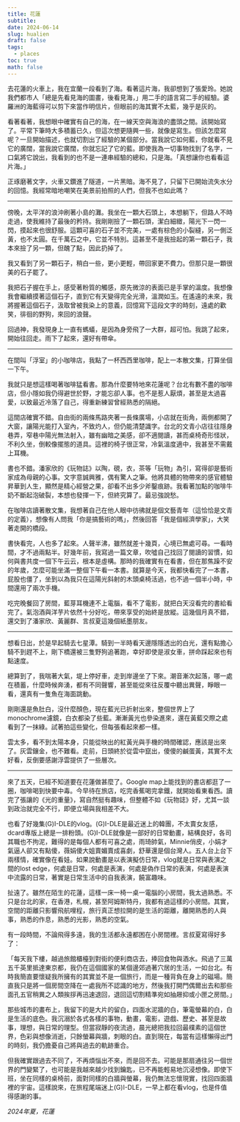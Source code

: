 ```yaml
---
title: 花蓮
subtitle: 
date: 2024-06-14
slug: hualien
draft: false
tags:
  - places
toc: true
math: false
---
```

去花蓮的火車上，我在宜蘭一段看到了海。看著這片海，我卻想到了張愛玲。她說我們都市人「總是先看見海的圖畫，後看見海，」用二手的語言寫二手的經驗。婆羅洲的海藍得可以剪下來當作明信片，但眼前的海其實不太藍，幾乎是灰的。

看著看著，我想眼中確實有自己的海，在一線天空與海浪的盡頭之間。該開始寫了。平常下筆時大多積蓄已久，但這次想更隨興一些，就像是寫生。但該怎麼寫呢？一旦開始描述，也就切割出了經驗的某個部分。當我說它如何藍，你就看不見它的廣闊，當我說它廣闊，你就忘記了它的藍。即使我為一切事物找到了名字，一口氣將它說出，我看到的也不是一連串經驗的總和，只是海。「真想讓你也看看這片海。」

正琢磨著文字，火車又鑽進了隧道，一片黑暗。海不見了，只留下已開始流失水分的回憶。我經常暗地嘲笑在美景前拍照的人們，但我不也如此嗎？

---

傍晚，太平洋的浪沖刷著小島的灘。我坐在一顆大石頭上，本想躺下，但路人不時走過，使我維持了最後的矜持。我剛剛撿了一顆石頭，潔白細緻，陽光下一閃一閃，摸起來也很舒服。這顆可喜的石子並不完美，一處有棕色的小裂縫，另一側泛黃，也不太圓。在千萬石之中，它並不特別。這甚至不是我撿起的第一顆石子，我本來撿了另一顆，但醜了點，因此扔掉了。

我又看到了另一顆石子，稍白一些，更小更輕，帶回家更不費力。但那只是一顆很美的石子罷了。

我把石子握在手上，感受著粉質的觸感，原先微涼的表面已是手掌的溫度。我想像我會繼續摸著這個石子，直到它有天變得完全光滑，溫潤如玉。在遙遠的未來，我將握著這個石子，汲取曾被我染上的意義，回憶寫下這段文字的時刻，遠處的歡笑，徘徊的野狗，來回的浪聲。

回過神，我發現身上一直有螞蟻，是因為身旁飛了一大群，超可怕。我跳了起來，開始往回走。雨下了起來，還好有帶傘。

---

在間叫「浮室」的小咖啡店，我點了一杯西西里咖啡，配上一本散文集，打算坐個一下午。

我就只是想這樣喝著咖啡猛看書。那為什麼要特地來花蓮呢？台北有數不盡的咖啡店，但小隱如我仍得避世於野，才能忘卻人事。也不是惹人厭煩，甚至是太過喜愛，以致最近冷落了自己，得重新練習曾經熟悉的隔絕。

這間店確實不錯。自由街的兩條馬路夾著一長條廣場，小店就在街角，兩側都開了大窗，讓陽光能打入室內，不致灼人，但仍能清楚識字。台北的文青小店往往隱身巷弄，窄巷中陽光無法射入，雖有幽暗之美感，卻不適閱讀，甚而桌椅奇形怪狀，不利久坐，倒較像擺態的道具。這裡的椅子很正常，冷氣溫度適中，我甚至不需戴上耳機。

書也不錯。潘家欣的《玩物誌》以陶，硯，衣，茶等「玩物」為引，寫得卻是藝術家成為母親的心事。文字意誠興雅，偶有驚人之筆。他將具體的物帶來的感官體驗昇華到人生，顯然是精心經營之果，卻看不出多少斧鑿痕跡。我看著加點的咖啡牛奶不斷起泡破裂，本想也發揮一下，但終究算了。最忌強說愁。

在咖啡店讀著散文集，我想著自己在他人眼中彷彿就是個文藝青年（這恰恰是文青的定義），想像有人問我「你是搞藝術的嗎」，然後回答「我是個經濟學家」，大笑著走開的橋段。

書快看完，人也多了起來。人聲半沸，雖然就差十幾頁，心境已無處可尋。一看時間，才不過兩點半。好幾年前，我寫過一篇文章，吹噓自己找回了閱讀的習慣，如何與書共度一個下午云云，根本是虛構。那時的我確實有在看書，但在那焦躁不安的年歲，怎麼可能坐滿一整個下午看一本書。就算是今天，我都快看完了一本書，屁股也僵了，坐到以為我只在這陽光斜射的木頭桌椅活過，也不過一個半小時，中間還用了兩次手機。

吃完晚餐回了房間，藍芽耳機連不上電腦，看不了電影，就把白天沒看完的書給看完了。氣泡酒與洋芋片依然十分好吃，帶來享受的始終是放縱。這幾個月真不錯，還交到了潘家欣、黃麗群、言叔夏這幾個紙墨朋友。

---

想看日出，於是早起騎去七星潭。騎到一半時看天邊隱隱透出的白光，還有點擔心騎不到趕不上，剛下橋還被三隻野狗追著跑，幸好即使是淑女車，拼命踩起來也有點速度。

總算到了，我喘著大氣，堤上停好車，走到岸邊坐了下來。潮音漸次起落，哪一處在積蓄，什麼時候奔湧，都有不同聲響，甚至能從來往反覆中聽出異聲，睜眼一看，還真有一隻魚在海面跳動。

剛剛還是魚肚白，沒什麼顏色，現在藍光已折射出來，整個世界上了monochrome濾鏡，白衣都染了些藍。漸漸黃光也參染進來，還在黃藍交際之處看到了一抹綠。試著拍這些變化，但每張看起來都一樣。

雲太多，看不到太陽本身，只能從映出的紅黃光與手機的時間確認，應該是出來了。灰雲鑲金，也不難看。走前，日頭終於從雲中竄出，傻傻的鹹蛋黃，其實不太好看，反倒要感謝浮雲提供了一些層次。

---

來了五天，已經不知道要在花蓮做甚麼了。Google map上能找到的書店都逛了一圈，咖啡喝到快要中毒。今早待在旅店，吃完香蕉喝完拿鐵，就開始看東看西。讀完了張讓的《光的重量》，寫自然挺有趣味，但整體不如《玩物誌》好，尤其一談到政治就完全不行，即便立場與我相差不大。

也看了好幾集(G)I-DLE的vlog。(G)I-DLE是最近迷上的韓團，不太賣女友感，dcard專版上總是一排粉頭。(G)I-DLE就像是一部好的日常動畫，結構良好，各司其職也不拘泥，難得的是每個人都有可喜之處，雨琦帥氣，Minnie俏皮，小娟才氣逼人卻又有點傻，薇娟傻大姐賣媚賣成喜劇，舒華還是個台灣人。五人台上台下兩樣情，確實像在看娃。如果說動畫是以表演擬仿日常，vlog就是日常與表演之間的lost edge，何處是日常，何處是表演，何處是偽作日常的表演，何處是表演中流露的日常，著實是日常生活中的自我表演，饒富趣味。

扯遠了。雖然在陌生的花蓮，這樣一床一椅一桌一電腦的小房間，我太過熟悉。不只是台北的家，在香港，札幌，甚至阿姆斯特丹，我都有過這樣的小房間。其實，空間的距離只影響飛航哩程，旅行真正想拉開的是生活的距離，離開熟悉的人與事，熟悉的作息，熟悉的光影，熟悉的空氣。

有一段時間，不論飛得多遠，我的生活都永遠都困在小房間裡。言叔夏寫得好多了：

「每天我下樓，越過旅館櫃檯到對街的便利商店去，捧回食物與酒水。飛過了三萬五千英里抵達東京都，我仍在這個國家的某個邊郊過著穴居的生活，一如台北。有時我簡直要懷疑我所擁有的其實並不是一個旅行，而是一種背負在身上的磁場。簡直我只是將一個房間空降在一處我所不認識的地方，然後我打開門偶爾出去和那些面孔五官稍異之人類挨拶再迅速退回，退回這切割精準宛如抽屜抑或小匣之房間。」

那些城市的畫布上，我留下的是大片的留白，四面水泥牆的白，筆電螢幕的白，白是生活的底色。我沉溺於各式各樣的事物，動畫，電影，遊戲、歷史、甚至是故事，理想，與日常的理型。但當寂靜的夜流過，晨光總把我拉回最樸素的這個世界，色彩與想像消逝，只餘螢幕與牆，刺眼的白。直到現在，每當有這樣懶得出門的時刻，我仍擔憂自己將與過去的軌跡重合。

但我確實跟過去不同了，不再煩惱出不來，而是回不去。可能是那扇通往另一個世界的門變緊了，也可能是我越來越少找到鑰匙，已不再能輕易地沉浸想像。即使下班，坐在同樣的桌椅前，面對同樣的白牆與螢幕，我仍無法忘懷現實，找回四面牆裡的宇宙。這樣說來，在旅程尾端迷上(G)I-DLE，一早上都在看vlog，也是件值得感謝的事。

<!--more-->

*2024年夏，花蓮*